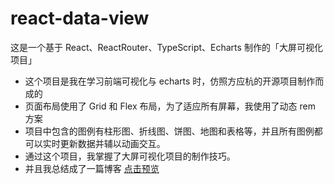 # react-data-view

这是一个基于 React、ReactRouter、TypeScript、Echarts 制作的「大屏可视化项目」

- 这个项目是我在学习前端可视化与 echarts 时，仿照方应杭的开源项目制作而成的
- 页面布局使用了 Grid 和 Flex 布局，为了适应所有屏幕，我使用了动态 rem 方案
- 项目中包含的图例有柱形图、折线图、饼图、地图和表格等，并且所有图例都可以实时更新数据并辅以动画交互。
- 通过这个项目，我掌握了大屏可视化项目的制作技巧。
- 并且我总结成了一篇博客 [点击预览](https://juejin.cn/post/7069283801104384037)
